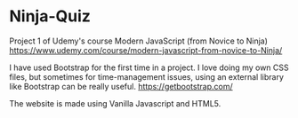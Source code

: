 # Ninja-Quiz

Project 1 of Udemy's course Modern JavaScript (from Novice to Ninja) 
https://www.udemy.com/course/modern-javascript-from-novice-to-Ninja/


I have used Bootstrap for the first time in a project. I love doing my own CSS files, but sometimes for time-management issues, using an external library like Bootstrap can be really useful. https://getbootstrap.com/

The website is made using Vanilla Javascript and HTML5.